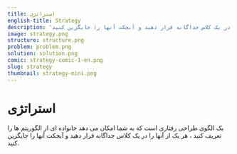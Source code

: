 ```yaml
---
title: استراتژی
english-title: Strategy
description: 'یک الگوی طراحی رفتاری است که به شما امکان می دهد خانواده ای از الگوریتم ها را تعریف کنید ، هر یک از آنها را در یک کلاس جداگانه قرار دهید و آبجکت آنها را جایگزین کنید.'
image: strategy.png
structure: structure.png
problem: problem.png
solution: solution.png
comic: strategy-comic-1-en.png
slug: strategy
thumbnail: strategy-mini.png
---
```



# استراتژی

یک الگوی طراحی رفتاری است که به شما امکان می دهد خانواده ای از الگوریتم ها را تعریف کنید ، هر یک از آنها را در یک کلاس جداگانه قرار دهید و آبجکت آنها را جایگزین کنید.